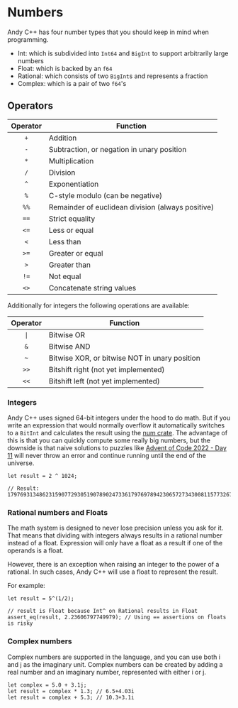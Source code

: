# Numbers

Andy C++ has four number types that you should keep in mind when programming.

 * Int: which is subdivided into `Int64` and `BigInt` to support arbitrarily large numbers
 * Float: which is backed by an `f64`
 * Rational: which consists of two `BigInt`s and represents a fraction
 * Complex: which is a pair of two `f64`'s

## Operators

| Operator | Function |
| :-: | --- |
| `+` | Addition |
| `-` | Subtraction, or negation in unary position |
| `*` | Multiplication |
| `/` | Division |
| `^` | Exponentiation |
| `%` | C-style modulo (can be negative) |
| `%%` | Remainder of euclidean division (always positive) |
| `==` | Strict equality |
| `<=` | Less or equal |
| `<` | Less than |
| `>=` | Greater or equal |
| `>` | Greater than |
| `!=` | Not equal |
| `<>` | Concatenate string values |

Additionally for integers the following operations are available:

| Operator | Function |
| :-: | --- |
| `\|` | Bitwise OR |
| `&` | Bitwise AND |
| `~` | Bitwise XOR, or bitwise NOT in unary position |
| `>>` | Bitshift right (not yet implemented) |
| `<<` | Bitshift left (not yet implemented) |

### Integers

Andy C++ uses signed 64-bit integers under the hood to do math. But if you write an expression that would normally overflow it
automatically switches to a `BitInt` and calculates the result using the [num crate](https://crates.io/crates/num). The advantage
of this is that you can quickly compute some really big numbers, but the downside is that naive solutions to puzzles like
[Advent of Code 2022 - Day 11](https://adventofcode.com/2022/day/11) will never throw an error and continue running until the end
of the universe.

```ndc
let result = 2 ^ 1024;

// Result: 179769313486231590772930519078902473361797697894230657273430081157732675805500963132708477322407536021120113879871393357658789768814416622492847430639474124377767893424865485276302219601246094119453082952085005768838150682342462881473913110540827237163350510684586298239947245938479716304835356329624224137216
```

### Rational numbers and Floats
The math system is designed to never lose precision unless you ask for it. That means that dividing with integers always results
in a rational number instead of a float. Expression will only have a float as a result if one of the operands is a float.

However, there is an exception when raising an integer to the power of a rational. In such cases, Andy C++ will use a float to
represent the result.

For example:
```ndc
let result = 5^(1/2);

// result is Float because Int^ on Rational results in Float
assert_eq(result, 2.23606797749979); // Using == assertions on floats is risky
```

### Complex numbers

Complex numbers are supported in the language, and you can use both i and j as the imaginary unit. Complex numbers can be
created by adding a real number and an imaginary number, represented with either i or j.

```ndc
let complex = 5.0 + 3.1j;
let result = complex * 1.3; // 6.5+4.03i
let result = complex + 5.3; // 10.3+3.1i
```
